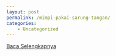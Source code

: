 ```yaml
---
layout: post
permalink: /mimpi-pakai-sarung-tangan/
categories:
    - Uncategorized
---
```


[Baca Selengkapnya](/05)